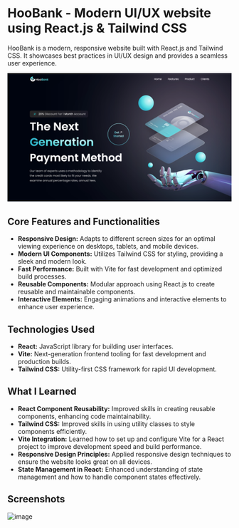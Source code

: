 # HooBank - Modern UI/UX website <br /> using React.js & Tailwind CSS

<p>HooBank is a modern, responsive website built with React.js and Tailwind CSS. It showcases best practices in UI/UX design and provides a seamless user experience.</p>

<img src="public/screencapture2.png" alt="image" /> 

## Core Features and Functionalities

<ul>
<li><b>Responsive Design:</b> Adapts to different screen sizes for an optimal viewing experience on desktops, tablets, and mobile devices.</li>
<li><b>Modern UI Components:</b> Utilizes Tailwind CSS for styling, providing a sleek and modern look.</li>
<li><b>Fast Performance:</b> Built with Vite for fast development and optimized build processes.</li>
<li><b>Reusable Components:</b> Modular approach using React.js to create reusable and maintainable components.</li>
<li><b>Interactive Elements:</b> Engaging animations and interactive elements to enhance user experience.</li>
</ul>

## Technologies Used

<ul>
<li><b>React:</b> JavaScript library for building user interfaces.</li>
<li><b>Vite:</b>  Next-generation frontend tooling for fast development and production builds.</li>
<li><b>Tailwind CSS:</b> Utility-first CSS framework for rapid UI development.</li>
</ul>

## What I Learned

<ul>
<li><b>React Component Reusability:</b> Improved skills in creating reusable components, enhancing code maintainability.</li>
<li><b>Tailwind CSS:</b> Improved skills in using utility classes to style components efficiently.</li>
<li><b>Vite Integration:</b> Learned how to set up and configure Vite for a React project to improve development speed and build performance.</li>
<li><b>Responsive Design Principles:</b> Applied responsive design techniques to ensure the website looks great on all devices.</li>
<li><b>State Management in React:</b> Enhanced understanding of state management and how to handle component states effectively.</li>
</ul>

## Screenshots

<img src="public/screencapture1.png" alt="image" /> 